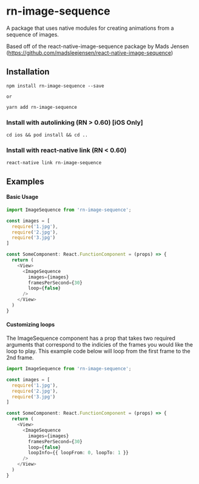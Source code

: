 # rn-image-sequence
A package that uses native modules for creating animations from a sequence of images. 

Based off of the react-native-image-sequence package by Mads Jensen (https://github.com/madsleejensen/react-native-image-sequence)

## Installation

```
npm install rn-image-sequence --save

or

yarn add rn-image-sequence
```

### Install with autolinking (RN > 0.60) [iOS Only]

`cd ios && pod install && cd ..`

### Install with react-native link (RN < 0.60)

`react-native link rn-image-sequence`

## Examples

#### Basic Usage

```typescript
import ImageSequence from 'rn-image-sequence';

const images = [
  require('1.jpg'),
  require('2.jpg'),
  require('3.jpg')
]

const SomeComponent: React.FunctionComponent = (props) => {
  return (
    <View>
      <ImageSequence 
        images={images} 
        framesPerSecond={30} 
        loop={false}  
      />
    </View>
  )
}
```

#### Customizing loops
The ImageSequence component has a prop that takes two required arguments that correspond to the indicies of the frames you would like the loop to play. This example code below will loop from the first frame to the 2nd frame.

```typescript
import ImageSequence from 'rn-image-sequence';

const images = [
  require('1.jpg'),
  require('2.jpg'),
  require('3.jpg')
]

const SomeComponent: React.FunctionComponent = (props) => {
  return (
    <View>
      <ImageSequence
        images={images} 
        framesPerSecond={30} 
        loop={false}  
        loopInfo={{ loopFrom: 0, loopTo: 1 }}
      />
    </View>
  )
}
```
